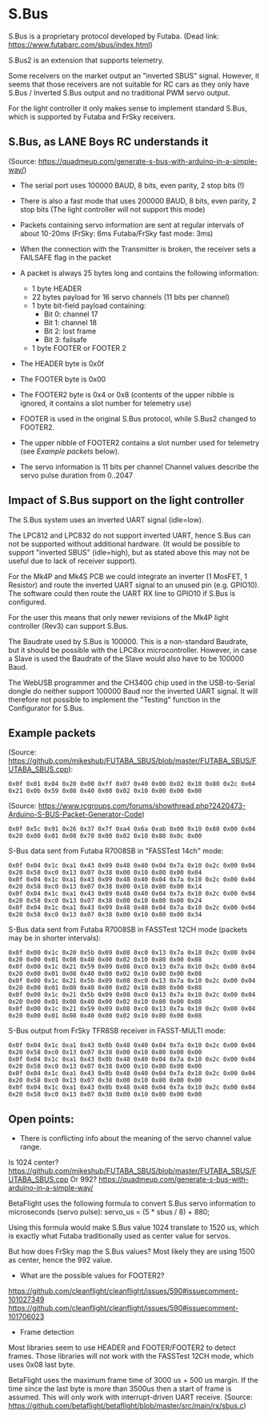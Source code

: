 # S.Bus

S.Bus is a proprietary protocol developed by Futaba.
(Dead link: https://www.futabarc.com/sbus/index.html)

S.Bus2 is an extension that supports telemetry.

Some receivers on the market output an "inverted SBUS" signal. However, it seems that those receivers are not suitable for RC cars as they only have S.Bus / Inverted S.Bus output and no traditional PWM servo output.

For the light controller it only makes sense to implement standard S.Bus, which is supported by Futaba and FrSky receivers.


## S.Bus, as LANE Boys RC understands it

(Source: https://quadmeup.com/generate-s-bus-with-arduino-in-a-simple-way/)

* The serial port uses 100000 BAUD, 8 bits, even parity, 2 stop bits (!)
* There is also a fast mode that uses 200000 BAUD, 8 bits, even parity, 2 stop bits (The light controller will not support this mode)
* Packets containing servo information are sent at regular intervals of about 10-20ms (FrSky: 6ms Futaba/FrSky fast mode: 3ms)
* When the connection with the Transmitter is broken, the receiver sets a FAILSAFE flag in the packet

* A packet is always 25 bytes long and contains the following information:
    * 1 byte HEADER
    * 22 bytes payload for 16 servo channels (11 bits per channel)
    * 1 byte bit-field payload containing:
        * Bit 0: channel 17
        * Bit 1: channel 18
        * Bit 2: lost frame
        * Bit 3: failsafe
    * 1 byte FOOTER or FOOTER 2

* The HEADER byte is 0x0f
* The FOOTER byte is 0x00
* The FOOTER2 byte is 0x4 or 0x8 (contents of the upper nibble is ignored, it contains a slot number for telemetry use)
* FOOTER is used in the original S.Bus protocol, while S.Bus2 changed to FOOTER2.
* The upper nibble of FOOTER2 contains a slot number used for telemetry (see _Example packets_ below).

* The servo information is 11 bits per channel
    Channel values describe the servo pulse duration from 0..2047


## Impact of S.Bus support on the light controller

The S.Bus system uses an inverted UART signal (idle=low).

The LPC812 and LPC832 do not support inverted UART, hence S.Bus can not be supported without additional hardware.
(It would be possible to support "inverted SBUS" (idle=high), but as stated above this may not be useful due to lack of receiver support).

For the Mk4P and Mk4S PCB we could integrate an inverter (1 MosFET, 1 Resistor) and route the inverted UART signal to an unused pin (e.g. GPIO10). The software could then route the UART RX line to GPIO10 if S.Bus is configured.

For the user this means that only newer revisions of the Mk4P light controller (Rev3) can support S.Bus.


The Baudrate used by S.Bus is 100000. This is a non-standard Baudrate, but it should be possible with the LPC8xx microcontroller. However, in case a Slave is used the Baudrate of the Slave would also have to be 100000 Baud.

The WebUSB programmer and the CH340G chip used in the USB-to-Serial dongle do neither support 100000 Baud nor the inverted UART signal. It will therefore not possible to implement the "Testing" function in the Configurator for S.Bus.


## Example packets

(Source: https://github.com/mikeshub/FUTABA_SBUS/blob/master/FUTABA_SBUS/FUTABA_SBUS.cpp):

```
0x0f 0x01 0x04 0x20 0x00 0xff 0x07 0x40 0x00 0x02 0x10 0x80 0x2c 0x64 0x21 0x0b 0x59 0x08 0x40 0x00 0x02 0x10 0x80 0x00 0x00
```

(Source: https://www.rcgroups.com/forums/showthread.php?2420473-Arduino-S-BUS-Packet-Generator-Code)

```
0x0f 0x5c 0x91 0x26 0x37 0x7f 0xa4 0x6a 0xab 0x00 0x10 0x80 0x00 0x04 0x20 0x00 0x01 0x08 0x70 0x00 0x02 0x10 0x80 0x0c 0x00
```

S-Bus data sent from Futaba R7008SB in "FASSTest 14ch" mode:
```
0x0f 0x04 0x1c 0xa1 0x43 0x09 0x48 0x40 0x04 0x7a 0x10 0x2c 0x00 0x04 0x20 0x58 0xc0 0x13 0x07 0x38 0x00 0x10 0x80 0x00 0x04
0x0f 0x04 0x1c 0xa1 0x43 0x09 0x48 0x40 0x04 0x7a 0x10 0x2c 0x00 0x04 0x20 0x58 0xc0 0x13 0x07 0x38 0x00 0x10 0x80 0x00 0x14
0x0f 0x04 0x1c 0xa1 0x43 0x09 0x48 0x40 0x04 0x7a 0x10 0x2c 0x00 0x04 0x20 0x58 0xc0 0x13 0x07 0x38 0x00 0x10 0x80 0x00 0x24
0x0f 0x04 0x1c 0xa1 0x43 0x09 0x48 0x40 0x04 0x7a 0x10 0x2c 0x00 0x04 0x20 0x58 0xc0 0x13 0x07 0x38 0x00 0x10 0x80 0x00 0x34
```

S-Bus data sent from Futaba R7008SB in FASSTest 12CH mode (packets may be in shorter intervals):
```
0x0f 0x00 0x1c 0x20 0x5b 0x09 0x08 0xc0 0x13 0x7a 0x10 0x2c 0x00 0x04 0x20 0x00 0x01 0x08 0x40 0x00 0x02 0x10 0x80 0x00 0x08
0x0f 0x00 0x1c 0x21 0x59 0x09 0x08 0xc0 0x13 0x7a 0x10 0x2c 0x00 0x04 0x20 0x00 0x01 0x08 0x40 0x00 0x02 0x10 0x80 0x00 0x08
0x0f 0x00 0x1c 0x21 0x5b 0x09 0x08 0xc0 0x13 0x7a 0x10 0x2c 0x00 0x04 0x20 0x00 0x01 0x08 0x40 0x00 0x02 0x10 0x80 0x00 0x08
0x0f 0x00 0x1c 0x21 0x5b 0x09 0x08 0xc0 0x13 0x7a 0x10 0x2c 0x00 0x04 0x20 0x00 0x01 0x08 0x40 0x00 0x02 0x10 0x80 0x00 0x08
0x0f 0x00 0x1c 0x21 0x59 0x09 0x08 0xc0 0x13 0x7a 0x10 0x2c 0x00 0x04 0x20 0x00 0x01 0x08 0x40 0x00 0x02 0x10 0x80 0x00 0x08
```

S-Bus output from FrSky TFR8SB receiver in FASST-MULTI mode:
```
0x0f 0x04 0x1c 0xa1 0x43 0x0b 0x48 0x40 0x04 0x7a 0x10 0x2c 0x00 0x04 0x20 0x58 0xc0 0x13 0x07 0x38 0x00 0x10 0x80 0x00 0x00
0x0f 0x04 0x1c 0xa1 0x43 0x0b 0x48 0x40 0x04 0x7a 0x10 0x2c 0x00 0x04 0x20 0x58 0xc0 0x13 0x07 0x38 0x00 0x10 0x80 0x00 0x00
0x0f 0x04 0x1c 0xa1 0x43 0x0b 0x48 0x40 0x04 0x7a 0x10 0x2c 0x00 0x04 0x20 0x58 0xc0 0x13 0x07 0x38 0x00 0x10 0x80 0x00 0x00
0x0f 0x04 0x1c 0xa1 0x43 0x0b 0x48 0x40 0x04 0x7a 0x10 0x2c 0x00 0x04 0x20 0x58 0xc0 0x13 0x07 0x38 0x00 0x10 0x80 0x00 0x00
```


## Open points:

* There is conflicting info about the meaning of the servo channel value range.

Is 1024 center? https://github.com/mikeshub/FUTABA_SBUS/blob/master/FUTABA_SBUS/FUTABA_SBUS.cpp
Or 992? https://quadmeup.com/generate-s-bus-with-arduino-in-a-simple-way/

BetaFlight uses the following formula to convert S.Bus servo information to microseconds (servo pulse):
servo_us = (5 * sbus / 8) + 880;

Using this formula would make S.Bus value 1024 translate to 1520 us, which is exactly what Futaba traditionally used as center value for servos.

But how does FrSky map the S.Bus values? Most likely they are using 1500 as center, hence the 992 value.


* What are the possible values for FOOTER2?

https://github.com/cleanflight/cleanflight/issues/590#issuecomment-101027349
https://github.com/cleanflight/cleanflight/issues/590#issuecomment-101706023


* Frame detection

Most libraries seem to use HEADER and FOOTER/FOOTER2 to detect frames. Those libraries will not work with the FASSTest 12CH mode, which uses 0x08 last byte.

BetaFlight uses the maximum frame time of 3000 us + 500 us margin. If the time since the last byte is more than 3500us then a start of frame is assumed. This will only work with interrupt-driven UART receive.
(Source: https://github.com/betaflight/betaflight/blob/master/src/main/rx/sbus.c)